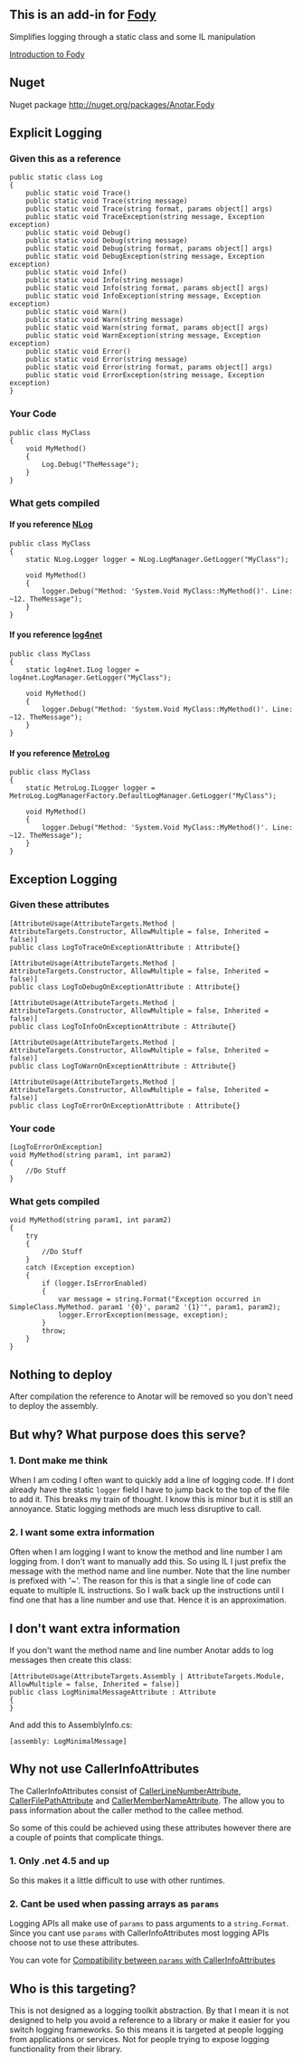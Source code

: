 ## This is an add-in for  [Fody](https://github.com/Fody/Fody) 

Simplifies logging through a static class and some IL manipulation

[Introduction to Fody](https://github.com/Fody/Fody/wiki/SampleUsage)

## Nuget

Nuget package http://nuget.org/packages/Anotar.Fody 

## Explicit Logging

### Given this as a reference

    public static class Log
    {
        public static void Trace()
        public static void Trace(string message)
        public static void Trace(string format, params object[] args)
        public static void TraceException(string message, Exception exception)
        public static void Debug()
        public static void Debug(string message)
        public static void Debug(string format, params object[] args)
        public static void DebugException(string message, Exception exception)
        public static void Info()
        public static void Info(string message)
        public static void Info(string format, params object[] args)
        public static void InfoException(string message, Exception exception)
        public static void Warn()
        public static void Warn(string message)
        public static void Warn(string format, params object[] args)
        public static void WarnException(string message, Exception exception)
        public static void Error()
        public static void Error(string message)
        public static void Error(string format, params object[] args)
        public static void ErrorException(string message, Exception exception)
    }

### Your Code

    public class MyClass
    {
        void MyMethod()
        {
            Log.Debug("TheMessage");
        }
    }

### What gets compiled

#### If you reference [NLog](http://nlog-project.org/)

    public class MyClass
    {
        static NLog.Logger logger = NLog.LogManager.GetLogger("MyClass");

        void MyMethod()
        {
            logger.Debug("Method: 'System.Void MyClass::MyMethod()'. Line: ~12. TheMessage");
        }
    }

#### If you reference [log4net](http://logging.apache.org/log4net/)

    public class MyClass
    {
        static log4net.ILog logger = log4net.LogManager.GetLogger("MyClass");

        void MyMethod()
        {
            logger.Debug("Method: 'System.Void MyClass::MyMethod()'. Line: ~12. TheMessage");
        }
    }

#### If you reference [MetroLog](https://github.com/mbrit/MetroLog)

    public class MyClass
    {
        static MetroLog.ILogger logger = MetroLog.LogManagerFactory.DefaultLogManager.GetLogger("MyClass");

        void MyMethod()
        {
            logger.Debug("Method: 'System.Void MyClass::MyMethod()'. Line: ~12. TheMessage");
        }
    }


## Exception Logging

### Given these attributes

    [AttributeUsage(AttributeTargets.Method | AttributeTargets.Constructor, AllowMultiple = false, Inherited = false)]
    public class LogToTraceOnExceptionAttribute : Attribute{}
    
    [AttributeUsage(AttributeTargets.Method | AttributeTargets.Constructor, AllowMultiple = false, Inherited = false)]
    public class LogToDebugOnExceptionAttribute : Attribute{}
    
    [AttributeUsage(AttributeTargets.Method | AttributeTargets.Constructor, AllowMultiple = false, Inherited = false)]
    public class LogToInfoOnExceptionAttribute : Attribute{}
    
    [AttributeUsage(AttributeTargets.Method | AttributeTargets.Constructor, AllowMultiple = false, Inherited = false)]
    public class LogToWarnOnExceptionAttribute : Attribute{}
    
    [AttributeUsage(AttributeTargets.Method | AttributeTargets.Constructor, AllowMultiple = false, Inherited = false)]
    public class LogToErrorOnExceptionAttribute : Attribute{}
    
### Your code

    [LogToErrorOnException]
    void MyMethod(string param1, int param2)
    {
        //Do Stuff
    }
    
### What gets compiled

    void MyMethod(string param1, int param2)
    {
        try
        {
            //Do Stuff
        }
        catch (Exception exception)
        {
            if (logger.IsErrorEnabled)
            {
                var message = string.Format("Exception occurred in SimpleClass.MyMethod. param1 '{0}', param2 '{1}'", param1, param2);
                logger.ErrorException(message, exception);
            }
            throw;
        }
    }

## Nothing to deploy

After compilation the reference to Anotar will be removed so you don't need to deploy the assembly.
    
## But why? What purpose does this serve?

### 1. Dont make me think

When I am coding I often want to quickly add a line of logging code. If I dont already have the static `logger` field I have to jump back to the top of the file to add it. This breaks my train of thought. I know this is minor but it is still an annoyance. Static logging methods are much less disruptive to call.

### 2. I want some extra information

Often when I am logging I want to know the method and line number I am logging from. I don't want to manually add this. So using IL I just prefix the message with the method name and line number. Note that the line number is prefixed with '~'. The reason for this is that a single line of code can equate to multiple IL instructions. So I walk back up the instructions until I find one that has a line number and use that. Hence it is an approximation.

## I don't want extra information

If you don't want the method name and line number Anotar adds to log messages then create this class:

    [AttributeUsage(AttributeTargets.Assembly | AttributeTargets.Module, AllowMultiple = false, Inherited = false)]
    public class LogMinimalMessageAttribute : Attribute
    {
    }
    
And add this to AssemblyInfo.cs:

    [assembly: LogMinimalMessage]

## Why not use CallerInfoAttributes

The CallerInfoAttributes consist of  [CallerLineNumberAttribute](http://msdn.microsoft.com/en-us/library/system.runtime.compilerservices.callerlinenumberattribute.aspx),  [CallerFilePathAttribute](http://msdn.microsoft.com/en-us/library/system.runtime.compilerservices.callerfilepathattribute.aspx) and [CallerMemberNameAttribute](http://msdn.microsoft.com/en-us/library/system.runtime.compilerservices.callermembernameattribute.aspx). The allow you to pass information about the caller method to the callee method. 

So some of this could be achieved using these attributes however there are a couple of points that complicate things.

### 1. Only .net 4.5 and up

So this makes it a little difficult to use with other runtimes.

### 2. Cant be used when passing arrays as `params`

Logging APIs all make use of `params` to pass arguments to a `string.Format`. Since you cant use `params` with CallerInfoAttributes most logging APIs choose not to use these attributes.

You can vote for [Compatibility between `params` with CallerInfoAttributes](http://visualstudio.uservoice.com/forums/121579-visual-studio/suggestions/2762025-caller-membername-filepath-linenumber-of-net-4-5-) 

## Who is this targeting?

This is not designed as a logging toolkit abstraction. By that I mean it is not designed to help you avoid a reference to a library or make it easier for you switch logging frameworks. So this means it is targeted at people logging from applications or services. Not for people trying to expose logging functionality from their library.


